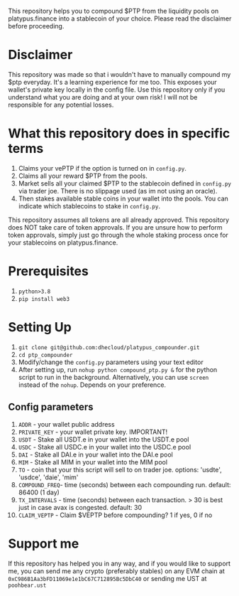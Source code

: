 This repository helps you to compound $PTP from the liquidity pools on platypus.finance into a stablecoin of your choice. Please read the disclaimer before proceeding.

# Disclaimer
This repository was made so that i wouldn't have to manually compound my $ptp everyday. It's a learning experience for me too. This exposes your wallet's private key locally in the config file. Use this repository only if you understand what you are doing and at your own risk! I will not be responsible for any potential losses.

# What this repository does in specific terms
1. Claims your vePTP if the option is turned on in `config.py`.
2. Claims all your reward $PTP from the pools.
3. Market sells all your claimed $PTP to the stablecoin defined in `config.py` via trader joe. There is no slippage used (as im not using an oracle).
4. Then stakes available stable coins in your wallet into the pools. You can indicate which stablecoins to stake in `config.py`.

This repository assumes all tokens are all already approved. This repository does NOT take care of token approvals. If you are unsure how to perform token approvals, simply just go through the whole staking process once for your stablecoins on platypus.finance.


# Prerequisites
1. `python>3.8`   
2. `pip install web3`

# Setting Up
1. `git clone git@github.com:dhecloud/platypus_compounder.git`
2. `cd ptp_compounder`
3. Modify/change the `config.py` parameters using your text editor
4. After setting up, run `nohup python compound_ptp.py &` for the python script to run in the background. Alternatively, you can use `screen` instead of the `nohup`. Depends on your preference.

## Config parameters
1. `ADDR`         - your wallet public address
2. `PRIVATE_KEY`  - your wallet private key. IMPORTANT!
3. `USDT`         - Stake all USDT.e in your wallet into the USDT.e pool
4. `USDC`         - Stake all USDC.e in your wallet into the USDC.e pool
5. `DAI`          - Stake all DAI.e in your wallet into the DAI.e pool
6. `MIM`          - Stake all MIM in your wallet into the MIM pool
3. `TO`           - coin that your this script will sell to on trader joe. options: 'usdte', 'usdce', 'daie', 'mim'
4. `COMPOUND_FREQ`- time (seconds) between each compounding run. default: 86400 (1 day)
5. `TX_INTERVALS` - time (seconds) between each transaction. > 30 is best just in case avax is congested. default: 30
6. `CLAIM_VEPTP`    - Claim $VEPTP before compounding?   1 if yes, 0 if no

# Support me
If this repository has helped you in any way, and if you would like to support me, you can send me any crypto (preferably stables) on any EVM chain at `0xC986B1Aa3bFD11069e1e1bC67C712895Bc5DbC40` or sending me UST at `poohbear.ust`
